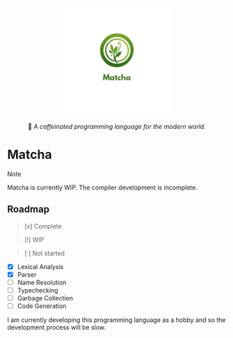 <p align="center">
    <img src="docs/img/matcha%20transparent%20text.png" style="width: 50%; align: center;">
    <p align="center">🍵 <i>A caffeinated programming language for the modern world.</i></p>
</p>

# Matcha
> [!NOTE]
> Matcha is currently WIP. The compiler development is incomplete.

## Roadmap
> [x] Complete

> [!] WIP

> [ ] Not started
- [x] Lexical Analysis
- [x] Parser
- [ ] Name Resolution
- [ ] Typechecking
- [ ] Garbage Collection
- [ ] Code Generation

I am currently developing this programming language as a hobby and so the development process will be slow.

